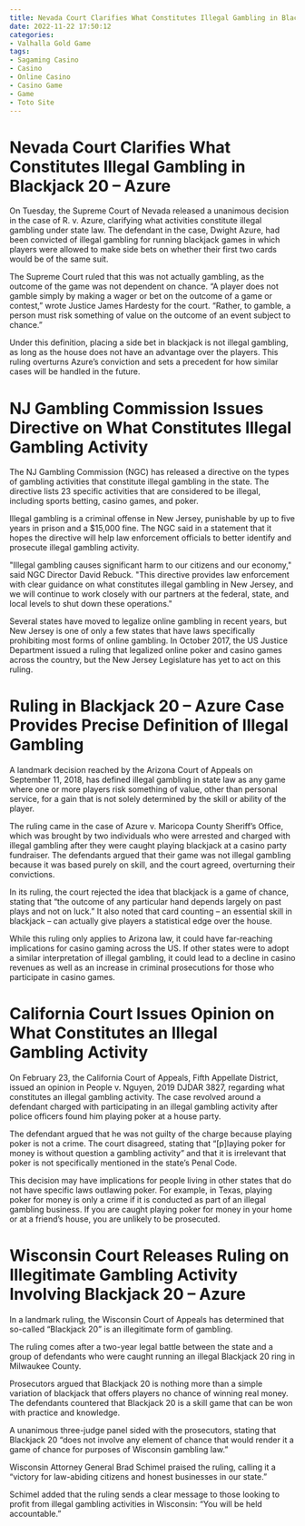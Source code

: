 ```yaml
---
title: Nevada Court Clarifies What Constitutes Illegal Gambling in Blackjack 20 – Azure
date: 2022-11-22 17:50:12
categories:
- Valhalla Gold Game
tags:
- Sagaming Casino
- Casino
- Online Casino
- Casino Game
- Game
- Toto Site
---
```



#  Nevada Court Clarifies What Constitutes Illegal Gambling in Blackjack 20 – Azure

On Tuesday, the Supreme Court of Nevada released a unanimous decision in the case of R. v. Azure, clarifying what activities constitute illegal gambling under state law. The defendant in the case, Dwight Azure, had been convicted of illegal gambling for running blackjack games in which players were allowed to make side bets on whether their first two cards would be of the same suit.

The Supreme Court ruled that this was not actually gambling, as the outcome of the game was not dependent on chance. “A player does not gamble simply by making a wager or bet on the outcome of a game or contest,” wrote Justice James Hardesty for the court. “Rather, to gamble, a person must risk something of value on the outcome of an event subject to chance.”

Under this definition, placing a side bet in blackjack is not illegal gambling, as long as the house does not have an advantage over the players. This ruling overturns Azure’s conviction and sets a precedent for how similar cases will be handled in the future.

#  NJ Gambling Commission Issues Directive on What Constitutes Illegal Gambling Activity

The NJ Gambling Commission (NGC) has released a directive on the types of gambling activities that constitute illegal gambling in the state. The directive lists 23 specific activities that are considered to be illegal, including sports betting, casino games, and poker.

Illegal gambling is a criminal offense in New Jersey, punishable by up to five years in prison and a $15,000 fine. The NGC said in a statement that it hopes the directive will help law enforcement officials to better identify and prosecute illegal gambling activity.

"Illegal gambling causes significant harm to our citizens and our economy," said NGC Director David Rebuck. "This directive provides law enforcement with clear guidance on what constitutes illegal gambling in New Jersey, and we will continue to work closely with our partners at the federal, state, and local levels to shut down these operations."

Several states have moved to legalize online gambling in recent years, but New Jersey is one of only a few states that have laws specifically prohibiting most forms of online gambling. In October 2017, the US Justice Department issued a ruling that legalized online poker and casino games across the country, but the New Jersey Legislature has yet to act on this ruling.

#  Ruling in Blackjack 20 – Azure Case Provides Precise Definition of Illegal Gambling

A landmark decision reached by the Arizona Court of Appeals on September 11, 2018, has defined illegal gambling in state law as any game where one or more players risk something of value, other than personal service, for a gain that is not solely determined by the skill or ability of the player.

The ruling came in the case of Azure v. Maricopa County Sheriff’s Office, which was brought by two individuals who were arrested and charged with illegal gambling after they were caught playing blackjack at a casino party fundraiser. The defendants argued that their game was not illegal gambling because it was based purely on skill, and the court agreed, overturning their convictions.

In its ruling, the court rejected the idea that blackjack is a game of chance, stating that “the outcome of any particular hand depends largely on past plays and not on luck.” It also noted that card counting – an essential skill in blackjack – can actually give players a statistical edge over the house.

While this ruling only applies to Arizona law, it could have far-reaching implications for casino gaming across the US. If other states were to adopt a similar interpretation of illegal gambling, it could lead to a decline in casino revenues as well as an increase in criminal prosecutions for those who participate in casino games.

#  California Court Issues Opinion on What Constitutes an Illegal Gambling Activity

On February 23, the California Court of Appeals, Fifth Appellate District, issued an opinion in People v. Nguyen, 2019 DJDAR 3827, regarding what constitutes an illegal gambling activity. The case revolved around a defendant charged with participating in an illegal gambling activity after police officers found him playing poker at a house party.

The defendant argued that he was not guilty of the charge because playing poker is not a crime. The court disagreed, stating that “[p]laying poker for money is without question a gambling activity” and that it is irrelevant that poker is not specifically mentioned in the state’s Penal Code.

This decision may have implications for people living in other states that do not have specific laws outlawing poker. For example, in Texas, playing poker for money is only a crime if it is conducted as part of an illegal gambling business. If you are caught playing poker for money in your home or at a friend’s house, you are unlikely to be prosecuted.

#  Wisconsin Court Releases Ruling on Illegitimate Gambling Activity Involving Blackjack 20 – Azure

In a landmark ruling, the Wisconsin Court of Appeals has determined that so-called “Blackjack 20” is an illegitimate form of gambling.

The ruling comes after a two-year legal battle between the state and a group of defendants who were caught running an illegal Blackjack 20 ring in Milwaukee County.

Prosecutors argued that Blackjack 20 is nothing more than a simple variation of blackjack that offers players no chance of winning real money. The defendants countered that Blackjack 20 is a skill game that can be won with practice and knowledge.

A unanimous three-judge panel sided with the prosecutors, stating that Blackjack 20 “does not involve any element of chance that would render it a game of chance for purposes of Wisconsin gambling law.”

Wisconsin Attorney General Brad Schimel praised the ruling, calling it a “victory for law-abiding citizens and honest businesses in our state.”

Schimel added that the ruling sends a clear message to those looking to profit from illegal gambling activities in Wisconsin: “You will be held accountable.”
